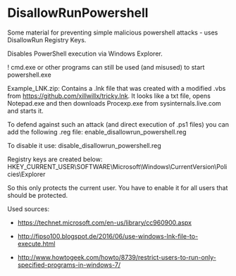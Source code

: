 # DisallowRunPowershell
Some material for preventing simple malicious powershell attacks - uses DisallowRun Registry Keys.

Disables PowerShell execution via Windows Explorer.

! cmd.exe or other programs can still be used (and misused) to start powershell.exe


Example_LNK.zip: Contains a .lnk file that was created with a modified .vbs from https://github.com/xillwillx/tricky.lnk. It looks like a txt file, opens Notepad.exe and then downloads Procexp.exe from sysinternals.live.com and starts it.

To defend against such an attack (and direct execution of .ps1 files) you can add the following .reg file:  	enable_disallowrun_powershell.reg

To disable it use: disable_disallowrun_powershell.reg

Registry keys are created below: HKEY_CURRENT_USER\SOFTWARE\Microsoft\Windows\CurrentVersion\Policies\Explorer

So this only protects the current user. You have to enable it for all users that should be protected.

Used sources:
* https://technet.microsoft.com/en-us/library/cc960900.aspx

* http://fipso100.blogspot.de/2016/06/use-windows-lnk-file-to-execute.html

* http://www.howtogeek.com/howto/8739/restrict-users-to-run-only-specified-programs-in-windows-7/
